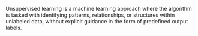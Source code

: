 Unsupervised learning is a machine learning approach where the algorithm is tasked with identifying patterns, relationships, or structures within unlabeled data, without explicit guidance in the form of predefined output labels.
